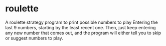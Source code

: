 # roulette
A roulette strategy program to print possible numbers to play
Entering the last 9 numbers, starting by the least recent one. Then, just keep entering any new number that comes out, and the program will either tell you to skip or suggest numbers to play.
